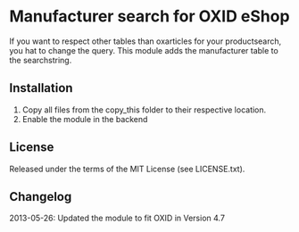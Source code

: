 Manufacturer search for OXID eShop
==================================
If you want to respect other tables than oxarticles for your productsearch,
you hat to change the query.
This module adds the manufacturer table to the searchstring.

Installation
------------
1.    Copy all files from the copy_this folder to their respective location.
2.    Enable the module in the backend

License
-------
Released under the terms of the MIT License (see LICENSE.txt).

Changelog
---------

2013-05-26:
Updated the module to fit OXID in Version 4.7